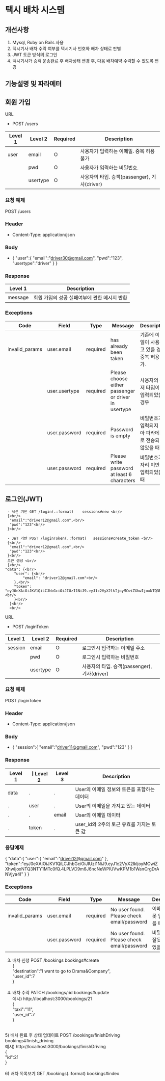 # 택시 배차 시스템

## 개선사항
  1) Mysql, Ruby on Rails 사용
  2) 택시기사 배차 수락 여부를 택시기사 번호와 배차 상태로 판별
  3) JWT 토큰 방식의 로그인
  4) 택시기사가 승객 운송완료 후 배차상태 변경 후, 다음 배차예약 수락할 수 있도록 변경
  
 
 ## 기능설명 및 파라메터
 
 ## 회원 가입 
 URL
 - POST /users 

	
| Level 1  |Level 2 |Required | Description |
| ------------- | ------------- | ------------- | ------------- |
| user | email  | O  | 사용자가 입력하는 이메일. 중복 허용불가 |
| | pwd  | O  | 사용자가 입력하는 비밀번호. |
| | usertype | O | 사용자의 타입. 승객(passenger), 기사(driver) |

### 요청 예제
POST /users

### Header
- Content-Type: application/json

### Body
- {
   "user":{
      "email":"driver30@gmail.com",
      "pwd":"123",
      "usertype":"driver"
   }
}

### Response
| Level 1  | Description |
| ------------- | ------------- |
| message | 회원 가입의 성공 실패여부에 관한 메시지 반환 |

### Exceptions
| Code  |Field |Type | Message | Description |
| ------------- | ------------- | ------------- |------------- | ------------- |
| invalid_params | user.email  | required  | has already been taken | 기존에 이메일이 사용되고 있을 경우 중복 허용불가. |
| | user.usertype  | required  | Please choose either passenger or driver in usertype| 사용자의 유저 타입이 오입력되었을 경우 |
| | user.password | required | Password is empty | 비밀번호가 입력되지 않아 파라메터로 전송되지 않았을 때 |
| | user.password | required | Please write password at least 6 characters | 비밀번호가 6자리 미만으 입력되었을 때 |




 ## 로그인(JWT) <br/>
     - 세션 기반 GET /login(.:format)    sessions#new <br/>
     {<br/>
      "email":"driver12@gmail.com",<br/>
      "pwd":"123"<br/>
     }<br/>
     
     - JWT 기반 POST /loginToken(.:format)   sessions#create_token <br/>
     {<br/>
      "email":"driver12@gmail.com",<br/>
      "pwd":"123"<br/>
     }<br/>
     토큰 생성 <br/>
     {<br/>
    "data": {<br/>
        "user": {<br/>
            "email": "driver12@gmail.com"<br/>
        },<br/>
        "token":            "eyJ0eXAiOiJKV1QiLCJhbGciOiJIUzI1NiJ9.eyJ1c2VyX2lkIjoyMCwiZXhwIjoxNTQ3NTY1MTc0fQ.4LPLVD9m6J6ncNeWPIUVwKPM1b1WanCrgDrANVjya4I"<br/>
        }<br/>
      }<br/>
      <br/>
URL
 - POST /loginToken 
	
| Level 1  |Level 2 |Required | Description |
| ------------- | ------------- | ------------- | ------------- |
| session | email  | O  | 로그인시 입력하는 이메일 주소 |
| | pwd  | O  | 로그인시 입력하는 비밀번호 |
| | usertype | O | 사용자의 타입. 승객(passenger), 기사(driver) |

### 요청 예제
POST /loginToken

### Header
- Content-Type: application/json

### Body
- {
   "session":{
      "email":"driver11@gmail.com",
      "pwd":"123"
   }
}

### Response
| Level 1  | ㅣLevel 2 | Level 3  | Description  |
| ------------- | ------------- |------------- | ------------- |
| data | . | . | User의 이메일 정보와 토큰을 포함하는 데이터 |
| . | user | . | User의 이메일을 가지고 있는 데이터 |
| . | . | email | User의 이메일 데이터 |
| . | token | . | user_id와 2주의 토근 유효를 가지는 토큰 값 |

### 응답예제
{
   "data":{
      "user":{
         "email":"driver12@gmail.com"
      },
      "token":"eyJ0eXAiOiJKV1QiLCJhbGciOiJIUzI1NiJ9.eyJ1c2VyX2lkIjoyMCwiZXhwIjoxNTQ3NTY1MTc0fQ.4LPLVD9m6J6ncNeWPIUVwKPM1b1WanCrgDrANVjya4I"
   }
}


### Exceptions
| Code  |Field |Type | Message | Description |
| ------------- | ------------- | ------------- |------------- | ------------- |
| invalid_params | user.email  | required  | No user found. Please check email/password | 이메일이 잘못 입력되었을 때. |
| | user.password | required | No user found. Please check email/password | 비밀번호가 잘못 입력되었을 때 |
      
      
  3) 배차 신청 POST /bookings    bookings#create<br/>
    {<br/>
      "destination":"I want to go to Drama&Company",<br/>
      "user_id":7<br/>
    }<br/>
    <br/>
  4) 배차 수락 PATCH /bookings/:id     bookings#update<br/>
   예시) http://localhost:3000/bookings/21<br/>
   {<br/>
      "taxi":"11",<br/>
      "user_id":7<br/>
   }<br/>
   <br/>
   5) 배차 완료 후 상태 업데이트 POST /bookings/finishDriving     bookings#finish_driving<br/>
    예시) http://localhost:3000/bookings/finishDriving<br/>
    {<br/>
	    "id":21<br/>
    }<br/>
    <br/>
   6) 배차 목록보기 GET /bookings(.:format)     bookings#index<br/>
   
   
  
  
